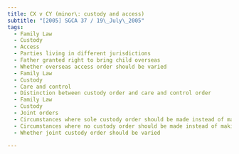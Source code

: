 ```yaml
---
title: CX v CY (minor\: custody and access) 
subtitle: "[2005] SGCA 37 / 19\_July\_2005"
tags:
  - Family Law
  - Custody
  - Access
  - Parties living in different jurisdictions
  - Father granted right to bring child overseas
  - Whether overseas access order should be varied
  - Family Law
  - Custody
  - Care and control
  - Distinction between custody order and care and control order
  - Family Law
  - Custody
  - Joint orders
  - Circumstances where sole custody order should be made instead of making joint or no custody order
  - Circumstances where no custody order should be made instead of making joint custody order
  - Whether joint custody order should be varied

---
```


